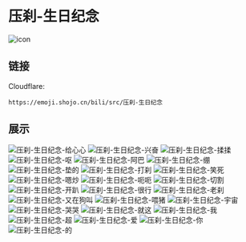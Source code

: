 # 压刹-生日纪念
![icon](https://emoji.shojo.cn/bili/src/压刹-生日纪念/icon.png)
## 链接
Cloudflare:
```
https://emoji.shojo.cn/bili/src/压刹-生日纪念
```
## 展示
![压刹-生日纪念-给心心](https://emoji.shojo.cn/bili/src/压刹-生日纪念/压刹-生日纪念-给心心.png)
![压刹-生日纪念-兴奋](https://emoji.shojo.cn/bili/src/压刹-生日纪念/压刹-生日纪念-兴奋.png)
![压刹-生日纪念-揉揉](https://emoji.shojo.cn/bili/src/压刹-生日纪念/压刹-生日纪念-揉揉.png)
![压刹-生日纪念-呕](https://emoji.shojo.cn/bili/src/压刹-生日纪念/压刹-生日纪念-呕.png)
![压刹-生日纪念-阿巴](https://emoji.shojo.cn/bili/src/压刹-生日纪念/压刹-生日纪念-阿巴.png)
![压刹-生日纪念-绷](https://emoji.shojo.cn/bili/src/压刹-生日纪念/压刹-生日纪念-绷.png)
![压刹-生日纪念-垫的](https://emoji.shojo.cn/bili/src/压刹-生日纪念/压刹-生日纪念-垫的.png)
![压刹-生日纪念-打刹](https://emoji.shojo.cn/bili/src/压刹-生日纪念/压刹-生日纪念-打刹.png)
![压刹-生日纪念-笑死](https://emoji.shojo.cn/bili/src/压刹-生日纪念/压刹-生日纪念-笑死.png)
![压刹-生日纪念-嗯炒](https://emoji.shojo.cn/bili/src/压刹-生日纪念/压刹-生日纪念-嗯炒.png)
![压刹-生日纪念-呃呃](https://emoji.shojo.cn/bili/src/压刹-生日纪念/压刹-生日纪念-呃呃.png)
![压刹-生日纪念-切割](https://emoji.shojo.cn/bili/src/压刹-生日纪念/压刹-生日纪念-切割.png)
![压刹-生日纪念-开趴](https://emoji.shojo.cn/bili/src/压刹-生日纪念/压刹-生日纪念-开趴.png)
![压刹-生日纪念-很行](https://emoji.shojo.cn/bili/src/压刹-生日纪念/压刹-生日纪念-很行.png)
![压刹-生日纪念-老刹](https://emoji.shojo.cn/bili/src/压刹-生日纪念/压刹-生日纪念-老刹.png)
![压刹-生日纪念-又在狗叫](https://emoji.shojo.cn/bili/src/压刹-生日纪念/压刹-生日纪念-又在狗叫.png)
![压刹-生日纪念-喂猪](https://emoji.shojo.cn/bili/src/压刹-生日纪念/压刹-生日纪念-喂猪.png)
![压刹-生日纪念-宇宙](https://emoji.shojo.cn/bili/src/压刹-生日纪念/压刹-生日纪念-宇宙.png)
![压刹-生日纪念-哭哭](https://emoji.shojo.cn/bili/src/压刹-生日纪念/压刹-生日纪念-哭哭.png)
![压刹-生日纪念-就这](https://emoji.shojo.cn/bili/src/压刹-生日纪念/压刹-生日纪念-就这.png)
![压刹-生日纪念-我](https://emoji.shojo.cn/bili/src/压刹-生日纪念/压刹-生日纪念-我.png)
![压刹-生日纪念-超](https://emoji.shojo.cn/bili/src/压刹-生日纪念/压刹-生日纪念-超.png)
![压刹-生日纪念-爱](https://emoji.shojo.cn/bili/src/压刹-生日纪念/压刹-生日纪念-爱.png)
![压刹-生日纪念-你](https://emoji.shojo.cn/bili/src/压刹-生日纪念/压刹-生日纪念-你.png)
![压刹-生日纪念-的](https://emoji.shojo.cn/bili/src/压刹-生日纪念/压刹-生日纪念-的.png)
